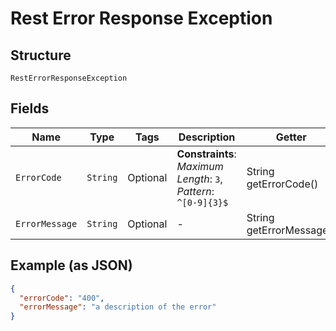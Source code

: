 
# Rest Error Response Exception

## Structure

`RestErrorResponseException`

## Fields

| Name | Type | Tags | Description | Getter | Setter |
|  --- | --- | --- | --- | --- | --- |
| `ErrorCode` | `String` | Optional | **Constraints**: *Maximum Length*: `3`, *Pattern*: `^[0-9]{3}$` | String getErrorCode() | setErrorCode(String errorCode) |
| `ErrorMessage` | `String` | Optional | - | String getErrorMessage() | setErrorMessage(String errorMessage) |

## Example (as JSON)

```json
{
  "errorCode": "400",
  "errorMessage": "a description of the error"
}
```


